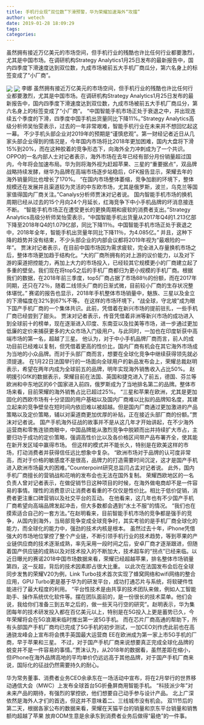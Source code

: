 ```yaml
---
title: 手机行业现“双位数”下滑预警，华为荣耀加速海外“攻擂”
author: wetech
date: 2019-01-28 18:09:29
tags: 
categories: 
---
```

虽然拥有接近万亿美元的市场空间，但手机行业的残酷也许比任何行业都要激烈，尤其是中国市场。在调研机构Strategy Analytics1月25日发布的最新报告中，国内四季度下滑速度达到双位数，九成市场被前五大手机厂商瓜分，第六名身上的标签变成了“小厂商”。
<!-- more -->
<img align="center" border="0" src="https://imgcdn.yicai.com/uppics/images/2019/01/9447cd80153232fb0e5070e37aae3054.jpg" />
<img align="center" border="0" src="https://imgcdn.yicai.com/uppics/images/2019/01/a3e77b433564506f0b46a73fad863d11.jpg" />
李娜
虽然拥有接近万亿美元的市场空间，但手机行业的残酷也许比任何行业都要激烈，尤其是中国市场。在调研机构Strategy Analytics1月25日发布的最新报告中，国内四季度下滑速度达到双位数，九成市场被前五大手机厂商瓜分，第六名身上的标签变成了“小厂商”。
“中国智能手机市场正处于衰退之中，并出现连续五个季度的下滑，四季度中国手机出货量同比下降11%。”Strategy Analytics高级分析师吴怡雯表示，过去的一年非常艰难，智能手机行业在未来并不想回忆起这一幕。
不少手机头部企业对2019年的预期是“谨慎悲观”。第一财经记者近日从几家头部企业得到的情况是，今年国内市场将比2018年更加困难，国内大盘将下滑15%到20%，而在这种胶着的竞争形态下，向海外全力冲刺成为了一个共识。
OPPO的一名内部人士对记者表示，海外市场在去年已经有部分月份销量超过国内，今年将会加速布局。华为则将海外视为赶超苹果、三星的“重要据点”，双品牌战略持续发酵，继华为品牌在高端市场逐步站稳后，GFK报告显示，荣耀去年的海外销量同比也增长了170%。
“在国内市场整体萎缩，竞争加剧的环境下，整体规模还在发展并且渠道较为灵活的中东欧市场，尤其是俄罗斯，波兰，乌克兰等国家值得国内厂商关注。”Canalys分析师贾沫对记者说。
国内智能手机市场的换机周期已经从过去的15个月向24个月延长，红海竞争下中小手机品牌的坏消息接连不断。
“智能手机市场正在遭受更长的更换周期和疲软的消费者支出。”Strategy Analytics高级分析师吴怡雯表示，“中国智能手机出货量从2017年Q4的1.213亿部下降至2018年Q4的1.079亿部，同比下降11％。中国智能手机市场正处于衰退之中，2018年全年，智能手机出货量年同比下降11％，为4.085亿。”
并且，这种下降的趋势并没有结束，不少头部企业的内部会议都将2019年视为“最艰险的一年”。
贾沫对记者表示，在目前中国市场因为需求疲软，完全进入存量换机市场之后，整体市场更加趋于结构化。“大的厂商所拥有的对上游的议价能力，以及对下游的渠道把控能力，再加上大力的市场投入，已经较其它规模更小的厂商建立起了多重的壁垒。我们现在将top5之后的手机厂商都归为更小规模的手机厂商。根据我们的数据，在2018年前三季度，top5厂商占据了市场88％的份额，而在2017年同期，还只在72％，随着二线领头厂商的日渐式微，目前较小厂商的生存状况整体堪忧。”
赛诺的报告也显示，2018年手机整体市场销量中，魅族、三星以及金立的下滑幅度在32%到67%不等。
在这样的市场环境下，“战全球，守北坡”成为眼下国产手机厂商的一个集体共识。此前，凭借着在新兴市场的提前驻扎，一些手机厂商已经尝到了甜头。
贾沫对记者表示，传音凭借着非洲等新兴市场的成功进入到全球前十的榜单，现在逐渐进入印度、东南亚以及拉美等市场，进一步通过更加低廉的定价来捕获更多的大众市场入门级用户。与此同时，一加也在印度斩获中高端市场的第一名，超越了三星。
他认为，对于中小手机品牌厂商而言，前人的成功目前已经难以复制，但凭借着更高的性价比，国内厂商有机会在其它海外市场成为当地的小众品牌。而对于头部厂商而言，想要在全球化竞争中继续获得领先就必须提速。
在1月22日法国举行的一场面向全球用户的新品发布会上，荣耀总裁赵明表示，希望在两年内成为全球前五的品牌，明年实现海外销售收入占比50%。
赵明援引GfK的数据表示，荣耀目前在法国、英国和捷克进入了前五，德国、芬兰等欧洲和中东地区的6个国家进入前四，俄罗斯成为了当地排名第二的品牌。整体市场来看，目前荣耀的海外销售占比已超过25%。
“三星和苹果在欧洲，尤其是更加固化的西欧市场有十分坚固的用户基础以及国内厂商难以比拟的品牌知名度，其建立起来的竞争壁垒在短时间内依旧难以被超越。但是国内厂商通过更加激进的产品策略以及定价策略，辅以对渠道商更加优厚的补贴，正在接近头部厂商的份额。”贾沫对记者说。
国产手机海外征战的故事并不是从这几年才开始讲起，在不少海外运营商和零售连锁商眼中，中国品牌能从激烈竞争中脱颖而出并持续扩大市占，主要归功于成功的定价策略，强调高性价比以及各价格区间带产品布署齐全，使其能在新开发区域中赢得市场。
但这样的模式并不能长久，特别是在欧美这样的市场，打动消费者并获得信任远比想象中复杂。
“欧洲市场对于品牌的认可度非常高，而对于价格的敏感度不是很高，品牌力的打造需要时间沉淀，这才是国产手机进入欧洲市场最大的困难。”Counterpoint研究总监闫占孟对记者说。
此外，国内手机厂商擅长的营销战和花哨的发布会也无法在国外复制。
荣耀西欧地区的一名负责人曾对记者表示，在做促销节日这种项目的时候，在海外做电商却不是一件容易的事情。理性的消费意识让消费者看重的不仅仅是性价比。相比于低价促销，消费者更注重口碑营销以及社交平台的互动。
在他看来，这几年也有不少国产手机厂商希望向高端品牌发起冲击，但大多数都会遇到“水土不服”的情况。
“我们也在摸索适合自己的一套方法。”在赵明看来，目前智能手机市场的竞争都是强手的竞争，从国内到海外，当局部竞争变成全球竞争时，其实考验的是手机厂商全球化的能力，而全球化的能力中，强劲的技术内核是根本。
虽然过去十年，iPhone凭借强大的市场地位掌控了整个产业链，不断引领手机行业的技术趋势，等到苹果的产业链供应商的技术逐渐成熟，率先采用一段时间之后，安卓厂商才逐渐跟进，但随着国产供应链的成熟以及对技术投入的不断加大，技术超车的“拐点”已经来临。以近日曝光的赛诺2018中国市场数据来看，荣耀已经超越苹果，排名整体市场销量第四，这一反超，背后的技术因素即占很大比重。
以此次在法国发布会后在全球同步发售的荣耀V20为例，Link Turbo技术首次实现了蜂窝网络和wifi网络的整合应用，GPU Turbo更是基于华为的研发平台，成功打通芯片与系统，将软硬件性能进行了最大程度的利用。
“平台性技术是由共享的技术团队来做，例如人工智能助手、操作系统优化软件等。摆在团队面前的，是一份很长的技术菜单。他们会说，我给你们准备三到五年之后的，做一些天马行空的研究”。赵明表示，华为集团每年的技术研发投入都在百亿美元以上，特别是在5G投入上更是蓄势已久，今年荣耀将会在5G浪潮来临时推出第一波5G手机。
而在芯片厂商高通的帮助下，所有头部国产手机厂商均已完成了5G手机的初步测试，一加CEO刘作虎此前也在高通骁龙峰会上宣布将会携手英国最大运营商 EE在欧洲成为第一家上市5G手机的厂商，早于苹果和三星。
不过，对于国产手机厂商来说想要真正完成全球化品牌的蜕变并不是一件容易的事情。”贾沫认为，从2018年的数据看，虽然差距在缩小，但iPhone在海外品牌高地的平均单价仍远远高于其他品牌，对于国产手机厂商来说，国际化的征战仍然需要持久的耐心。
 
 
华为常务董事、消费者业务CEO余承东在一场活动中宣布，将在2月举行的世界移动通信大会（MWC）上发布全球首台5G折叠屏商用智能手机。
“科技派少年”对未来产品的期待，有强烈的掌控欲，他们想要自己动手参与设计产品。
北上广深依然是海外人才们的首选，但这并不意味着二、三线城市没有机会。
双11节后的第二天，根据各家公布的数据来看，荣耀在天猫平台的销量和京东平台销量和销售额均超越了苹果
放弃ODM生意是余承东到消费者业务后做得“最绝”的一件事。
